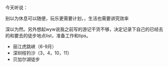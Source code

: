 今天听说：

别以为休息可以随便，玩乐更需要计划，，生活也需要讲究效率

深以为然。另外想起wyw说我之前写的游记干货不够，决定记录下自己的已经去的和要去的徒步地点list，准备工作和tips。




* 丽江虎跳峡（6-9月）
* 深圳桔钓沙（3，4，10，11）
* 贝加尔湖徒步